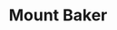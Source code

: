 ---
title: "Mount Baker"
hashtag: "mount-baker"
tags:
  - Mountain
  - Whatcom County
  - Washington
  - Cascades
---